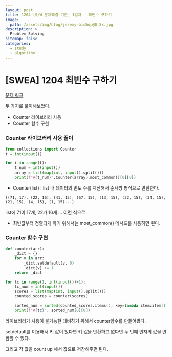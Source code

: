 ```yaml
---
layout: post
title: 1204 [S/W 문제해결 기본] 1일차 - 최빈수 구하기
image:
  path: /assets/img/blog/jeremy-bishop@0,5x.jpg
description: >
  Problem Solving
sitemap: false
categories:
  - study
  - algorithm
---
```


# [SWEA] 1204 최빈수 구하기

[문제 링크](https://swexpertacademy.com/main/code/problem/problemDetail.do?contestProbId=AV13zo1KAAACFAYh&categoryId=AV13zo1KAAACFAYh&categoryType=CODE&problemTitle=1204&orderBy=FIRST_REG_DATETIME&selectCodeLang=ALL&select-1=&pageSize=10&pageIndex=1)

두 가지로 풀이해보았다.
* Counter 라이브러리 사용
* Counter 함수 구현

### Counter 라이브러리 사용 풀이
```python
from collections import Counter
t = int(input())

for i in range(t):
    t_num = int(input())
    array = list(map(int, input().split()))
    print(f"#{t_num}",Counter(array).most_common()[0][0])
```

- Counter(list) : list 내 데이터의 빈도 수를 계산해서 순서쌍 형식으로 반환한다.

`[(71, 17), (22, 16), (41, 15), (67, 15), (13, 15), (32, 15), (34, 15), (21, 15), (4, 15), (1, 15)...]`

list에 71이 17개, 22가 16개 ... 이런 식으로

- 최빈값부터 정렬되게 하기 위해서는 most_common() 메서드를 사용하면 된다.

### Counter 함수 구현

```python
def counter(arr):
    _dict = {}
    for v in arr:
        _dict.setdefault(v, 0)
        _dict[v] += 1
    return _dict

for tc in range(1, int(input())+1):
    tc_num = int(input())
    scores = list(map(int, input().split()))
    counted_scores = counter(scores)

    sorted_num = sorted(counted_scores.items(), key=lambda item:item[1], reverse=True)
    print(f"#{tc}", sorted_num[0][0])
```

라이브러리가 사용이 불가능한 대비하기 위해서 counter함수를 만들어봤다.

setdefault를 이용해서 키 값이 있다면 키 값을 반환하고 없다면 두 번째 인자의 값을 반환할 수 있다.

그리고 각 값을 count up 해서 값으로 저장해주면 된다.
